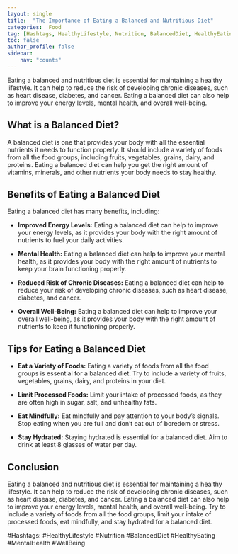 ```yaml
---
layout: single
title:  "The Importance of Eating a Balanced and Nutritious Diet"
categories:  Food
tag: [Hashtags, HealthyLifestyle, Nutrition, BalancedDiet, HealthyEating, MentalHealth, WellBeing, ]
toc: false
author_profile: false
sidebar:
    nav: "counts"
---
```

    
Eating a balanced and nutritious diet is essential for maintaining a healthy lifestyle. It can help to reduce the risk of developing chronic diseases, such as heart disease, diabetes, and cancer. Eating a balanced diet can also help to improve your energy levels, mental health, and overall well-being.

## What is a Balanced Diet?

A balanced diet is one that provides your body with all the essential nutrients it needs to function properly. It should include a variety of foods from all the food groups, including fruits, vegetables, grains, dairy, and proteins. Eating a balanced diet can help you get the right amount of vitamins, minerals, and other nutrients your body needs to stay healthy.

## Benefits of Eating a Balanced Diet

Eating a balanced diet has many benefits, including:

- **Improved Energy Levels:** Eating a balanced diet can help to improve your energy levels, as it provides your body with the right amount of nutrients to fuel your daily activities.

- **Mental Health:** Eating a balanced diet can help to improve your mental health, as it provides your body with the right amount of nutrients to keep your brain functioning properly.

- **Reduced Risk of Chronic Diseases:** Eating a balanced diet can help to reduce your risk of developing chronic diseases, such as heart disease, diabetes, and cancer.

- **Overall Well-Being:** Eating a balanced diet can help to improve your overall well-being, as it provides your body with the right amount of nutrients to keep it functioning properly.

## Tips for Eating a Balanced Diet

- **Eat a Variety of Foods:** Eating a variety of foods from all the food groups is essential for a balanced diet. Try to include a variety of fruits, vegetables, grains, dairy, and proteins in your diet.

- **Limit Processed Foods:** Limit your intake of processed foods, as they are often high in sugar, salt, and unhealthy fats.

- **Eat Mindfully:** Eat mindfully and pay attention to your body’s signals. Stop eating when you are full and don’t eat out of boredom or stress.

- **Stay Hydrated:** Staying hydrated is essential for a balanced diet. Aim to drink at least 8 glasses of water per day.

## Conclusion

Eating a balanced and nutritious diet is essential for maintaining a healthy lifestyle. It can help to reduce the risk of developing chronic diseases, such as heart disease, diabetes, and cancer. Eating a balanced diet can also help to improve your energy levels, mental health, and overall well-being. Try to include a variety of foods from all the food groups, limit your intake of processed foods, eat mindfully, and stay hydrated for a balanced diet. 

#Hashtags: 
#HealthyLifestyle #Nutrition #BalancedDiet #HealthyEating #MentalHealth #WellBeing